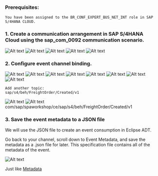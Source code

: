 ### Prerequisites:
    You have been assigned to the BR_CONF_EXPERT_BUS_NET_INT role in SAP S/4HANA CLOUD.

### 1. Create a communication arrangement in SAP S/4HANA Cloud using the sap_com_0092 communication scenario.

![Alt text](./img/image-12.png)
![Alt text](./img/image-14.png)
![Alt text](./img/image-13.png)
![Alt text](./img/image-15.png)
![Alt text](./img/image-16.png)

### 2. Configure event channel binding.

![Alt text](./img/image-17.png)
![Alt text](./img/image-18.png)
![Alt text](./img/image-19.png)
![Alt text](./img/image-20.png)
![Alt text](./img/image-22.png)
![Alt text](./img/image-23.png)
![Alt text](./img/image-24.png)
![Alt text](./img/image-25.png)

    Add another topic:
    sap/s4/beh/FreightOrder/Created/v1
![Alt text](./img/image-26.png)
![Alt text](./img/image-27.png)
com/sap/spaworkshop/ce/sap/s4/beh/FreightOrder/Created/v1

### 3. Save the event metadata to a JSON file 

We will use the JSON file to create an event consumption in Eclipse ADT.

Go back to your channel, scroll down to Event Metadata, and save the metadata as a .json file for later. This specification file contains all of the metadata of the event.

![Alt text](./img/image-28.png)

Just like [Metadata](./img/eventmeta.json)  


